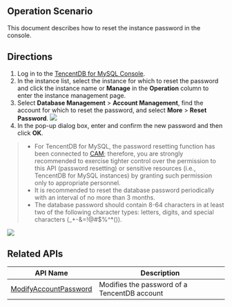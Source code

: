 ## Operation Scenario
This document describes how to reset the instance password in the console.

## Directions
1. Log in to the [TencentDB for MySQL Console](https://console.cloud.tencent.com/cdb/).
2. In the instance list, select the instance for which to reset the password and click the instance name or **Manage** in the **Operation** column to enter the instance management page.
3. Select **Database Management** > **Account Management**, find the account for which to reset the password, and select **More** > **Reset Password**.
![](https://main.qcloudimg.com/raw/f8ff03d7b57ab9c96231f98920704441.png)
4. In the pop-up dialog box, enter and confirm the new password and then click **OK**.
>
>- For TencentDB for MySQL, the password resetting function has been connected to [CAM](https://intl.cloud.tencent.com/document/product/236/14469); therefore, you are strongly recommended to exercise tighter control over the permission to this API (password resetting) or sensitive resources (i.e., TencentDB for MySQL instances) by granting such permission only to appropriate personnel.
>- It is recommended to reset the database password periodically with an interval of no more than 3 months.
>- The database password should contain 8-64 characters in at least two of the following character types: letters, digits, and special characters (_+-&amp;=!@#$%^*()).
> 
![](https://main.qcloudimg.com/raw/8a2a4d08a1d14cfbcbb683f804bfeb78.png)


## Related APIs

| API Name | Description |
| ------------------------------------------------------------ | -------- |
| [ModifyAccountPassword](http://intl.cloud.tencent.com/document/product/236/17497) | Modifies the password of a TencentDB account |

